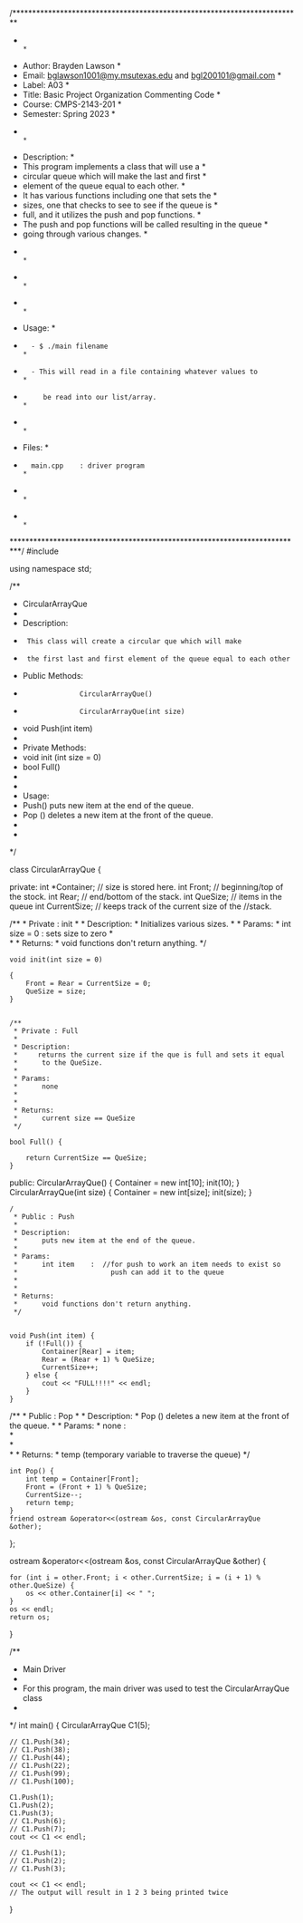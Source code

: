 /*************************************************************************
*                                                                        *
*  Author:        Brayden Lawson                                         *
*  Email:         bglawson1001@my.msutexas.edu and bgl200101@gmail.com   *
*  Label:         A03                                                    *
*  Title:         Basic Project Organization Commenting Code             *    
*  Course:        CMPS-2143-201                                          *
*  Semester:      Spring 2023                                            *
*                                                                        *
*  Description:                                                          *
* This program implements a class that will use a                        *
* circular queue which will make the last and first                      *
* element of the queue equal to each other.                              *
* It has various functions including one that sets the                   *
* sizes, one that checks to see to see if the queue is                   *
* full, and it utilizes the push and pop functions.                      *
* The push and pop functions will be called resulting in the queue       *
* going through various changes.                                         *
*                                                                        *
*                                                                        *
*                                                                        *
*  Usage:                                                                *
*       - $ ./main filename                                              *
*       - This will read in a file containing whatever values to         *   
*          be read into our list/array.                                  *
*                                                                        *
*  Files:                                                                *
*       main.cpp    : driver program                                     *
*                                                                        *
*                                                                        *
**************************************************************************/
#include <iostream>

using namespace std;

/**
 * CircularArrayQue
 * 
 * Description:
 *      This class will create a circular que which will make
 *      the first last and first element of the queue equal to each other
 * Public Methods:  
 *                   CircularArrayQue()                  
 *                   CircularArrayQue(int size)
 * void              Push(int item)                 
 * 
 * Private Methods: 
 * void init         (int size = 0)    
 * bool              Full()     
 *      
 * 
 * Usage: 
 * Push() puts new item at the end of the queue.
 * Pop () deletes a new item at the front of the queue.
 *      
 *      
 */

class CircularArrayQue {  
                        
private:
    int *Container;  // size is stored here.
    int Front;       // beginning/top of the stock.
    int Rear;        // end/bottom of the stack.
    int QueSize;     // items in the queue 
    int CurrentSize; // keeps track of the current size of the 
                     //stack.

  /**
     * Private : init
     * 
     * Description:
     *      Initializes various sizes.
     * 
     * Params:
     *      int size = 0    :  sets size to zero
     *      
     * 
     * Returns:
     *      void functions don't return anything.
     */

    void init(int size = 0) 
                            
    {                                     
        Front = Rear = CurrentSize = 0;
        QueSize = size;
    }


    /**
     * Private : Full
     * 
     * Description:
     *     returns the current size if the que is full and sets it equal 
     *      to the QueSize.
     * 
     * Params:
     *      none
     *      
     * 
     * Returns:
     *      current size == QueSize
     */

    bool Full() { 
                  
        return CurrentSize == QueSize;
    }

public:
    CircularArrayQue() { 
        Container = new int[10];
        init(10);
    }
    CircularArrayQue(int size) {
        Container = new int[size];
        init(size);
    }

    /
     * Public : Push
     * 
     * Description:
     *      puts new item at the end of the queue.
     * 
     * Params:
     *      int item    :  //for push to work an item needs to exist so  
     *                       push can add it to the queue                
     *                                                                 
     *                                                                 
     * Returns:                                                        
     *      void functions don't return anything.                      
     */


    void Push(int item) {
        if (!Full()) {
            Container[Rear] = item;
            Rear = (Rear + 1) % QueSize;
            CurrentSize++;
        } else {
            cout << "FULL!!!!" << endl;
        }
    }

  /**
     * Public : Pop
     * 
     * Description:
     *      Pop () deletes a new item at the front of the queue.
     * 
     * Params:
     *      none    :      
     *                                            
     *      
     * 
     * Returns:
     *      temp (temporary variable to traverse the queue)
     */

    int Pop() {
        int temp = Container[Front];
        Front = (Front + 1) % QueSize;
        CurrentSize--;
        return temp;
    }
    friend ostream &operator<<(ostream &os, const CircularArrayQue &other);
};

ostream &operator<<(ostream &os, const CircularArrayQue &other) {

    for (int i = other.Front; i < other.CurrentSize; i = (i + 1) % other.QueSize) {
        os << other.Container[i] << " ";
    }
    os << endl;
    return os;
}

/**
 * Main Driver
 * 
 * For this program, the main driver was used to test the CircularArrayQue class
 * 
 */
int main() {
    CircularArrayQue C1(5);

    // C1.Push(34);
    // C1.Push(38);
    // C1.Push(44);
    // C1.Push(22);
    // C1.Push(99);
    // C1.Push(100);

    C1.Push(1);
    C1.Push(2);
    C1.Push(3);
    // C1.Push(6);
    // C1.Push(7);
    cout << C1 << endl;

    // C1.Push(1);
    // C1.Push(2);
    // C1.Push(3);

    cout << C1 << endl;
    // The output will result in 1 2 3 being printed twice
}
